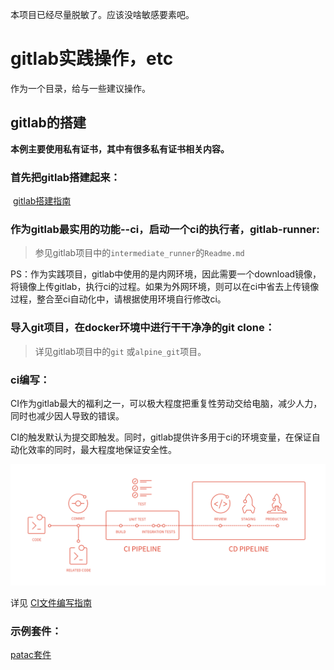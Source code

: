 本项目已经尽量脱敏了。应该没啥敏感要素吧。

# gitlab实践操作，etc

作为一个目录，给与一些建议操作。

## gitlab的搭建

**本例主要使用私有证书，其中有很多私有证书相关内容。**

### 首先把gitlab搭建起来：

​	[gitlab搭建指南](gitlab搭建指南.md)

### 作为gitlab最实用的功能--ci，启动一个ci的执行者，gitlab-runner:

> 参见gitlab项目中的`intermediate_runner`的`Readme.md`

​	PS：作为实践项目，gitlab中使用的是内网环境，因此需要一个download镜像，将镜像上传gitlab，执行ci的过程。如果为外网环境，则可以在ci中省去上传镜像过程，整合至ci自动化中，请根据使用环境自行修改ci。

### 导入git项目，在docker环境中进行干干净净的git clone：

> 详见gitlab项目中的`git` 或`alpine_git`项目。
>

### ci编写：

CI作为gitlab最大的福利之一，可以极大程度把重复性劳动交给电脑，减少人力，同时也减少因人导致的错误。

CI的触发默认为提交即触发。同时，gitlab提供许多用于ci的环境变量，在保证自动化效率的同时，最大程度地保证安全性。

![gitlab ci](jpg\cicd_pipeline_infograph.png)

详见 [CI文件编写指南](CI文件编写指南.md)

### 示例套件：

[patac套件](patac套件.md)